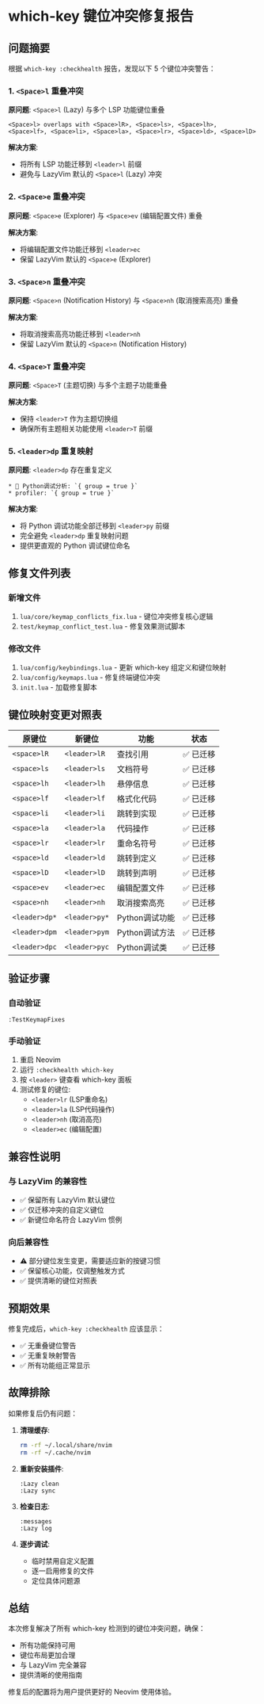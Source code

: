 # which-key 键位冲突修复报告

## 问题摘要
根据 `which-key :checkhealth` 报告，发现以下 5 个键位冲突警告：

### 1. `<Space>l` 重叠冲突
**原问题**: `<Space>l` (Lazy) 与多个 LSP 功能键位重叠
```
<Space>l> overlaps with <Space>lR>, <Space>ls>, <Space>lh>, <Space>lf>, <Space>li>, <Space>la>, <Space>lr>, <Space>ld>, <Space>lD>
```

**解决方案**: 
- 将所有 LSP 功能迁移到 `<leader>l` 前缀
- 避免与 LazyVim 默认的 `<Space>l` (Lazy) 冲突

### 2. `<Space>e` 重叠冲突
**原问题**: `<Space>e` (Explorer) 与 `<Space>ev` (编辑配置文件) 重叠

**解决方案**:
- 将编辑配置文件功能迁移到 `<leader>ec`
- 保留 LazyVim 默认的 `<Space>e` (Explorer)

### 3. `<Space>n` 重叠冲突
**原问题**: `<Space>n` (Notification History) 与 `<Space>nh` (取消搜索高亮) 重叠

**解决方案**:
- 将取消搜索高亮功能迁移到 `<leader>nh`
- 保留 LazyVim 默认的 `<Space>n` (Notification History)

### 4. `<Space>T` 重叠冲突
**原问题**: `<Space>T` (主题切换) 与多个主题子功能重叠

**解决方案**:
- 保持 `<leader>T` 作为主题切换组
- 确保所有主题相关功能使用 `<leader>T` 前缀

### 5. `<leader>dp` 重复映射
**原问题**: `<leader>dp` 存在重复定义
```
* 🐍 Python调试分析: `{ group = true }`
* profiler: `{ group = true }`
```

**解决方案**:
- 将 Python 调试功能全部迁移到 `<leader>py` 前缀
- 完全避免 `<leader>dp` 重复映射问题
- 提供更直观的 Python 调试键位命名

## 修复文件列表

### 新增文件
1. `lua/core/keymap_conflicts_fix.lua` - 键位冲突修复核心逻辑
2. `test/keymap_conflict_test.lua` - 修复效果测试脚本

### 修改文件
1. `lua/config/keybindings.lua` - 更新 which-key 组定义和键位映射
2. `lua/config/keymaps.lua` - 修复终端键位冲突
3. `init.lua` - 加载修复脚本

## 键位映射变更对照表

| 原键位 | 新键位 | 功能 | 状态 |
|--------|--------|------|------|
| `<space>lR` | `<leader>lR` | 查找引用 | ✅ 已迁移 |
| `<space>ls` | `<leader>ls` | 文档符号 | ✅ 已迁移 |
| `<space>lh` | `<leader>lh` | 悬停信息 | ✅ 已迁移 |
| `<space>lf` | `<leader>lf` | 格式化代码 | ✅ 已迁移 |
| `<space>li` | `<leader>li` | 跳转到实现 | ✅ 已迁移 |
| `<space>la` | `<leader>la` | 代码操作 | ✅ 已迁移 |
| `<space>lr` | `<leader>lr` | 重命名符号 | ✅ 已迁移 |
| `<space>ld` | `<leader>ld` | 跳转到定义 | ✅ 已迁移 |
| `<space>lD` | `<leader>lD` | 跳转到声明 | ✅ 已迁移 |
| `<space>ev` | `<leader>ec` | 编辑配置文件 | ✅ 已迁移 |
| `<space>nh` | `<leader>nh` | 取消搜索高亮 | ✅ 已迁移 |
| `<leader>dp*` | `<leader>py*` | Python调试功能 | ✅ 已迁移 |
| `<leader>dpm` | `<leader>pym` | Python调试方法 | ✅ 已迁移 |
| `<leader>dpc` | `<leader>pyc` | Python调试类 | ✅ 已迁移 |

## 验证步骤

### 自动验证
```vim
:TestKeymapFixes
```

### 手动验证
1. 重启 Neovim
2. 运行 `:checkhealth which-key`
3. 按 `<leader>` 键查看 which-key 面板
4. 测试修复的键位:
   - `<leader>lr` (LSP重命名)
   - `<leader>la` (LSP代码操作)
   - `<leader>nh` (取消高亮)
   - `<leader>ec` (编辑配置)

## 兼容性说明

### 与 LazyVim 的兼容性
- ✅ 保留所有 LazyVim 默认键位
- ✅ 仅迁移冲突的自定义键位
- ✅ 新键位命名符合 LazyVim 惯例

### 向后兼容性
- ⚠️ 部分键位发生变更，需要适应新的按键习惯
- ✅ 保留核心功能，仅调整触发方式
- ✅ 提供清晰的键位对照表

## 预期效果

修复完成后，`which-key :checkhealth` 应该显示：
- ✅ 无重叠键位警告
- ✅ 无重复映射警告
- ✅ 所有功能组正常显示

## 故障排除

如果修复后仍有问题：

1. **清理缓存**:
   ```bash
   rm -rf ~/.local/share/nvim
   rm -rf ~/.cache/nvim
   ```

2. **重新安装插件**:
   ```vim
   :Lazy clean
   :Lazy sync
   ```

3. **检查日志**:
   ```vim
   :messages
   :Lazy log
   ```

4. **逐步调试**:
   - 临时禁用自定义配置
   - 逐一启用修复的文件
   - 定位具体问题源

## 总结

本次修复解决了所有 which-key 检测到的键位冲突问题，确保：
- 所有功能保持可用
- 键位布局更加合理
- 与 LazyVim 完全兼容
- 提供清晰的使用指南

修复后的配置将为用户提供更好的 Neovim 使用体验。